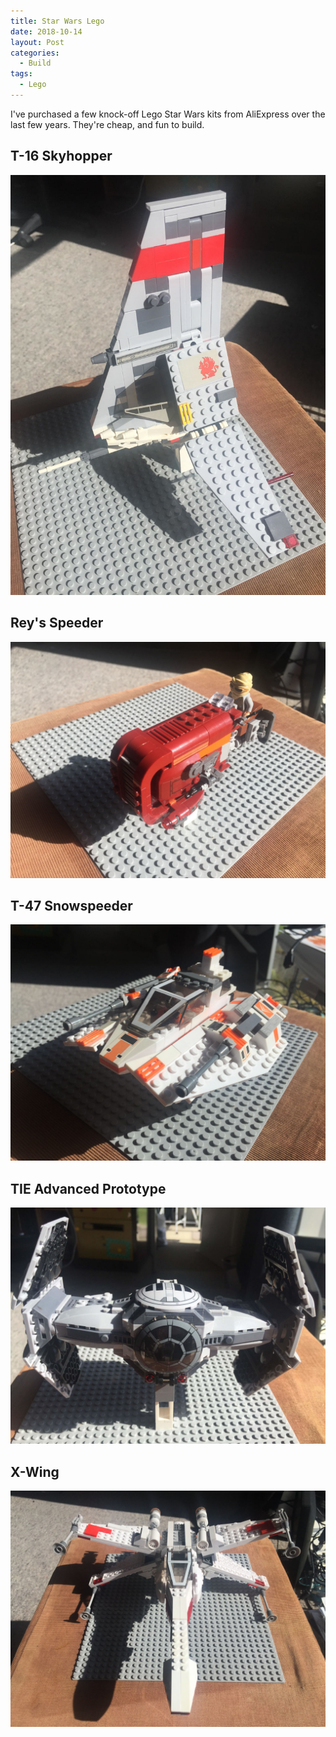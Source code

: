 ```yaml
---
title: Star Wars Lego
date: 2018-10-14
layout: Post
categories:
  - Build
tags:
  - Lego
---
```


I've purchased a few knock-off Lego Star Wars kits from AliExpress over the last few years. They're cheap, and fun to build.

<!-- more -->

## T-16 Skyhopper

![T-16 Skyhopper](./IMG_3560.jpg)

## Rey's Speeder

![Rey's Speeder](./IMG_3566.jpg)

## T-47 Snowspeeder

![T-47 Snowspeeder](./IMG_3574.jpg)

## TIE Advanced Prototype

![TIE Advanced Prototype](./IMG_3585.jpg)

## X-Wing

![X-Wing](./IMG_3588.jpg)
